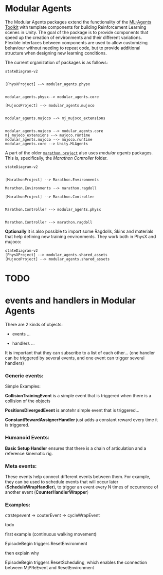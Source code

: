# Modular Agents

The Modular Agents packages extend the functionality of the [ML-Agents Toolkit](https://github.com/Unity-Technologies/ml-agents) with template components for building Reinforcement Learning scenes in Unity. 
The goal of the package is to provide components that speed up the creation of environments and their different variations. Flexible interfaces between components are used to allow customizing behaviour without 
needing to repeat code, but to provide additional structure when designing new learning conditions.

The current organization of packages is as follows:

```mermaid
stateDiagram-v2


[PhysXProject] --> modular_agents.physx


modular_agents.physx--> modular_agents.core 

[MujocoProject] --> modular_agents.mujoco 


modular_agents.mujoco --> mj_mujoco_extensions


modular_agents.mujoco --> modular_agents.core
mj_mujoco_extensions --> mujoco.runtime
modular_agents.mujoco --> mujoco.runtime 
modular_agents.core --> Unity.MLAgents
```

A part of the older [`marathon project`](TODO)  also uses *modular agents* packages. This is, specifically, the *Marathon Controller* folder. 

```mermaid
stateDiagram-v2


[MarathonProject] --> Marathon.Environments

Marathon.Environments --> marathon.ragdoll

[MarathonProject] --> Marathon.Controller


Marathon.Controller --> modular_agents.physx


Marathon.Controller --> marathon.ragdoll
```

**Optionally** it is also possible to import some Ragdolls, Skins and materials that help defining new training environments. They work both in PhysX and mujoco:

```mermaid
stateDiagram-v2
[PhysXProject] --> modular_agents.shared_assets
[MujocoProject] --> modular_agents.shared_assets
```

### 

# TODO

# events and handlers in Modular Agents

There are 2 kinds of objects:

- events ...

- handlers ...

It is important that they can subscribe to a list of each other... (one handler can be triggered by several events, and one event can trigger several handlers)

### Generic events:

Simple Examples:

**CollisionTrainingEvent** is a simple event that is triggered when there is a collision of the objects

**PositionsDivergedEvent** is anotehr simple event that is triggered...

**ConstantRewardAssignerHandler**  just adds a constant reward every time it is triggered.

### Humanoid Events:

**Basic Setup Handler** ensures that there is a chain of articulation and a reference kinematic rig.

### Meta events:

These events help connect different events between them. For example, they can be used to schedule events that will occur later (**ScheduleWrapHandler**), to trigger an event every N times of occurrence of another event (**CounterHandlerWrapper**)

### Examples:

ctrstepevent -> couterEvent -> cycleWrapEvent

todo

first example (continuous walking movement)

EpisodeBegin triggers ResetEnvironment

then explain why

EpisodeBegin triggers ResetScheduling, which enables the connection between MjPReEvent and ResetEnvironment
